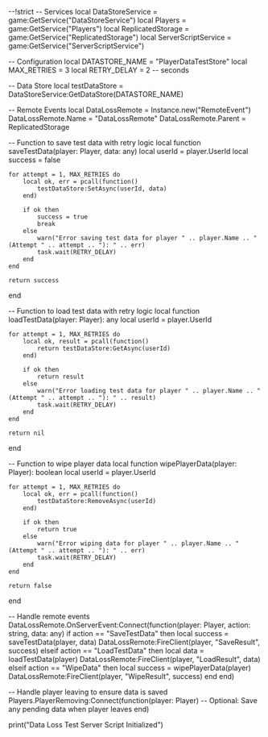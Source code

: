 --!strict
-- Services
local DataStoreService = game:GetService("DataStoreService")
local Players = game:GetService("Players")
local ReplicatedStorage = game:GetService("ReplicatedStorage")
local ServerScriptService = game:GetService("ServerScriptService")

-- Configuration
local DATASTORE_NAME = "PlayerDataTestStore"
local MAX_RETRIES = 3
local RETRY_DELAY = 2 -- seconds

-- Data Store
local testDataStore = DataStoreService:GetDataStore(DATASTORE_NAME)

-- Remote Events
local DataLossRemote = Instance.new("RemoteEvent")
DataLossRemote.Name = "DataLossRemote"
DataLossRemote.Parent = ReplicatedStorage

-- Function to save test data with retry logic
local function saveTestData(player: Player, data: any)
    local userId = player.UserId
    local success = false
    
    for attempt = 1, MAX_RETRIES do
        local ok, err = pcall(function()
            testDataStore:SetAsync(userId, data)
        end)
        
        if ok then
            success = true
            break
        else
            warn("Error saving test data for player " .. player.Name .. " (Attempt " .. attempt .. "): " .. err)
            task.wait(RETRY_DELAY)
        end
    end
    
    return success
end

-- Function to load test data with retry logic
local function loadTestData(player: Player): any
    local userId = player.UserId
    
    for attempt = 1, MAX_RETRIES do
        local ok, result = pcall(function()
            return testDataStore:GetAsync(userId)
        end)
        
        if ok then
            return result
        else
            warn("Error loading test data for player " .. player.Name .. " (Attempt " .. attempt .. "): " .. result)
            task.wait(RETRY_DELAY)
        end
    end
    
    return nil
end

-- Function to wipe player data
local function wipePlayerData(player: Player): boolean
    local userId = player.UserId
    
    for attempt = 1, MAX_RETRIES do
        local ok, err = pcall(function()
            testDataStore:RemoveAsync(userId)
        end)
        
        if ok then
            return true
        else
            warn("Error wiping data for player " .. player.Name .. " (Attempt " .. attempt .. "): " .. err)
            task.wait(RETRY_DELAY)
        end
    end
    
    return false
end

-- Handle remote events
DataLossRemote.OnServerEvent:Connect(function(player: Player, action: string, data: any)
    if action == "SaveTestData" then
        local success = saveTestData(player, data)
        DataLossRemote:FireClient(player, "SaveResult", success)
    elseif action == "LoadTestData" then
        local data = loadTestData(player)
        DataLossRemote:FireClient(player, "LoadResult", data)
    elseif action == "WipeData" then
        local success = wipePlayerData(player)
        DataLossRemote:FireClient(player, "WipeResult", success)
    end
end)

-- Handle player leaving to ensure data is saved
Players.PlayerRemoving:Connect(function(player: Player)
    -- Optional: Save any pending data when player leaves
end)

print("Data Loss Test Server Script Initialized")

